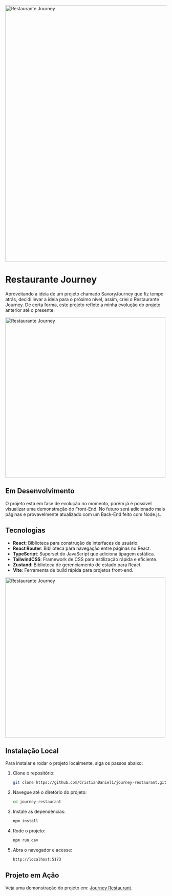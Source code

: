 <img
  src="https://i.imgur.com/9waBd6S.png"
  alt="Restaurante Journey"
  width="800"
/>

# Restaurante Journey

Aproveitando a ideia de um projeto chamado SavoryJourney que fiz tempo atrás, decidi levar a ideia para o próximo nível, assim, criei o Restaurante Journey. De certa forma, este projeto reflete a minha evolução do projeto anterior até o presente.

<img
    src="https://i.imgur.com/RNHhNGU.png"
    alt="Restaurante Journey"
    width="500"
  />

## Em Desenvolvimento

O projeto está em fase de evolução no momento, porém já é possível visualizar uma demonstração do Front-End. No futuro será adicionado mais páginas e provavelmente atualizado com um Back-End feito com Node.js.

## Tecnologias

- **React**: Biblioteca para construção de interfaces de usuário.
- **React Router**: Biblioteca para navegação entre páginas no React.
- **TypeScript**: Superset do JavaScript que adiciona tipagem estática.
- **TailwindCSS**: Framework de CSS para estilização rápida e eficiente.
- **Zustand**: Biblioteca de gerenciamento de estado para React.
- **Vite**: Ferramenta de build rápida para projetos front-end.

<img
    src="https://i.imgur.com/ZB8mCfL.png"
    alt="Restaurante Journey"
    width="500"
  />

## Instalação Local

Para instalar e rodar o projeto localmente, siga os passos abaixo:

1. Clone o repositório:

   ```bash
   git clone https://github.com/CristianDaniel1/journey-restaurant.git
   ```

2. Navegue até o diretório do projeto:

   ```bash
   cd journey-restaurant
   ```

3. Instale as dependências:

   ```bash
   npm install
   ```

4. Rode o projeto:

   ```bash
   npm run dev
   ```

5. Abra o navegador e acesse:
   ```bash
   http://localhost:5173
   ```

## Projeto em Ação

Veja uma demonstração do projeto em: [Journey Restaurant](https://journey-restaurant.vercel.app/).
